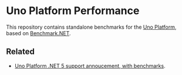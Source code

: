 # Uno Platform Performance

This repository contains standalone benchmarks for the [Uno Platform](https://github.com/unoplatform/uno), based on [Benchmark.NET](https://benchmarkdotnet.org/).

## Related
- [Uno Platform .NET 5 support annoucement, with benchmarks](https://platform.uno/?p=3874).